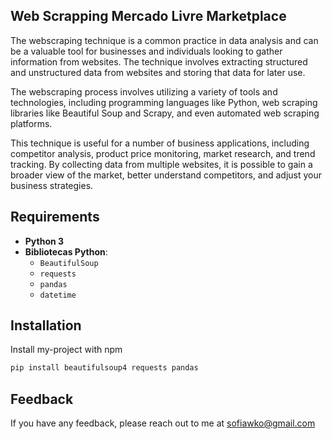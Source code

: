 
## Web Scrapping Mercado Livre Marketplace

The webscraping technique is a common practice in data analysis and can be a valuable tool for businesses and individuals looking to gather information from websites. The technique involves extracting structured and unstructured data from websites and storing that data for later use.

The webscraping process involves utilizing a variety of tools and technologies, including programming languages like Python, web scraping libraries like Beautiful Soup and Scrapy, and even automated web scraping platforms.

This technique is useful for a number of business applications, including competitor analysis, product price monitoring, market research, and trend tracking. By collecting data from multiple websites, it is possible to gain a broader view of the market, better understand competitors, and adjust your business strategies.


## Requirements

- **Python 3**
- **Bibliotecas Python**:
  - `BeautifulSoup`
  - `requests`
  - `pandas`
  - `datetime`
  

## Installation

Install my-project with npm

```bash
pip install beautifulsoup4 requests pandas
```
## Feedback

If you have any feedback, please reach out to me at sofiawko@gmail.com

